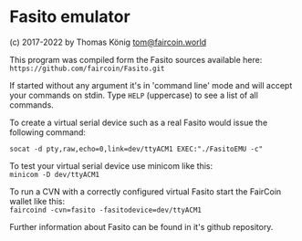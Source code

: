 # Fasito emulator
(c) 2017-2022 by Thomas König <tom@faircoin.world>

This program was compiled form the Fasito sources available here:  
`https://github.com/faircoin/Fasito.git`

If started without any argument it's in 'command line' mode and will
accept your commands on stdin. Type `HELP` (uppercase) to see
a list of all commands.

To create a virtual serial device such as a real Fasito would
issue the following command:  
```
socat -d pty,raw,echo=0,link=dev/ttyACM1 EXEC:"./FasitoEMU -c"
```

To test your virtual serial device use minicom like this:  
`minicom -D dev/ttyACM1`

To run a CVN with a correctly configured virtual Fasito start the
FairCoin wallet like this:  
`faircoind -cvn=fasito -fasitodevice=dev/ttyACM1`

Further information about Fasito can be found in it's github repository.
